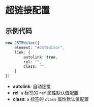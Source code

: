 # 超链接配置


## 示例代码

```typescript
new JSTEditor({
    element: "#JSTEditor",
    link: {
        autolink: true,
        rel: "",
        class: "",
    }
})
```

- **autolink**: 自动连接
- **rel**: `a` 标签的 `ref` 属性默认值配置
- **class**:  `a` 标签的  `class` 属性默认值配置



